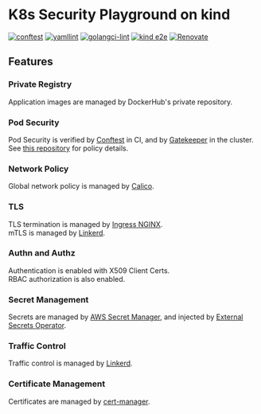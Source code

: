 # K8s Security Playground on kind

[![conftest](https://github.com/YunosukeY/k8s-sec-playground/actions/workflows/conftest.yaml/badge.svg?branch=master&event=push)](https://github.com/YunosukeY/k8s-sec-playground/actions/workflows/conftest.yaml)
[![yamllint](https://github.com/YunosukeY/k8s-sec-playground/actions/workflows/yamllint.yaml/badge.svg?branch=master&event=push)](https://github.com/YunosukeY/k8s-sec-playground/actions/workflows/yamllint.yaml)
[![golangci-lint](https://github.com/YunosukeY/k8s-sec-playground/actions/workflows/golangci-lint.yml/badge.svg?branch=master&event=push)](https://github.com/YunosukeY/k8s-sec-playground/actions/workflows/golangci-lint.yml)
[![kind e2e](https://github.com/YunosukeY/k8s-sec-playground/actions/workflows/kind-e2e.yaml/badge.svg?branch=master&event=push)](https://github.com/YunosukeY/k8s-sec-playground/actions/workflows/kind-e2e.yaml)
[![Renovate](https://img.shields.io/badge/renovate-enabled-brightgreen.svg)](https://renovatebot.com)

## Features

### Private Registry

Application images are managed by DockerHub's private repository.

### Pod Security

Pod Security is verified by [Conftest](https://www.conftest.dev) in CI, and by [Gatekeeper](https://open-policy-agent.github.io/gatekeeper) in the cluster.<br>
See [this repository](https://github.com/YunosukeY/policy-for-pss) for policy details.

### Network Policy

Global network policy is managed by [Calico](https://www.tigera.io/project-calico).

### TLS

TLS termination is managed by [Ingress NGINX](https://kubernetes.github.io/ingress-nginx).<br>
mTLS is managed by [Linkerd](https://linkerd.io).

### Authn and Authz

Authentication is enabled with X509 Client Certs.<br>
RBAC authorization is also enabled.

### Secret Management

Secrets are managed by [AWS Secret Manager](https://aws.amazon.com/secrets-manager), and injected by [External Secrets Operator](https://external-secrets.io).

### Traffic Control

Traffic control is managed by [Linkerd](https://linkerd.io).

### Certificate Management

Certificates are managed by [cert-manager](https://cert-manager.io).

<!--
## Usage

### Requirement

- kubectl
- kind
- Go
- Helm, Helmfile, helm-diff

### Preparation

1. Push an image to DockerHub<br>
   See https://github.com/YunosukeY/k8s-playground-backend#preparation-for-kind-sample
2. Create .env.dockerhub file

```sh
cat <<EOF > .env.dockerhub
DOCKER_USERNAME={DOCKERHUB_USERNAME}
DOCKER_PASSWORD={DOCKERHUB_PASSWORD}
EOF
```

3. Update images in `k8s/app/kustomization.yaml` with your own image.

### To Create a Cluster

```sh
./kind/e2e.sh create
```

### To Run E2E Test

```sh
go test cmd/e2e/main_test.go
```

### To Delete the Cluster

```sh
./e2d.sh delete
``` -->
